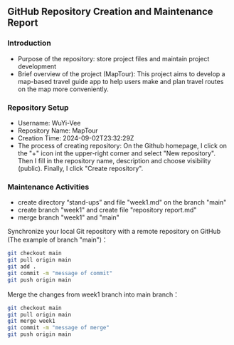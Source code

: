 ## GitHub Repository Creation and Maintenance Report

### Introduction

- Purpose of the repository: store project files and maintain project development
- Brief overview of the project (MapTour): This project aims to develop a map-based travel guide app to help users make and plan travel routes on the map more conveniently.

### Repository Setup

- Username: WuYi-Vee
- Repository Name: MapTour
- Creation Time: 2024-09-02T23:32:29Z
- The process of creating repository: On the Github homepage, I click on the "+" icon int the upper-right corner and select "New repository". Then I fill in the repository name, description and choose visibility (public). Finally, I click "Create repository".

### Maintenance Activities

- create directory “stand-ups” and file "week1.md" on the branch "main"
- create branch "week1" and create file "repository report.md"
- merge branch "week1" and "main"

Synchronize your local Git repository with a remote repository on GitHub (The example of branch "main")：

```bash
git checkout main
git pull origin main
git add .
git commit -m "message of commit"
git push origin main
```

Merge the changes from week1 branch into main branch：

```bash
git checkout main
git pull origin main
git merge week1
git commit -m "message of merge"
git push origin main
```

